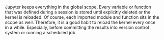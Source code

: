 Jupyter keeps everything in the global scope. Every variable or function that was defined 
during a session is stored until explicitly deleted or the kernel is reloaded. Of course,
each imported module and function sits in the scope as well. Therefore, it is a good
habit to reload the kernel every once in a while. Especially, before committing the
results into version control system or running a scheduled job.

